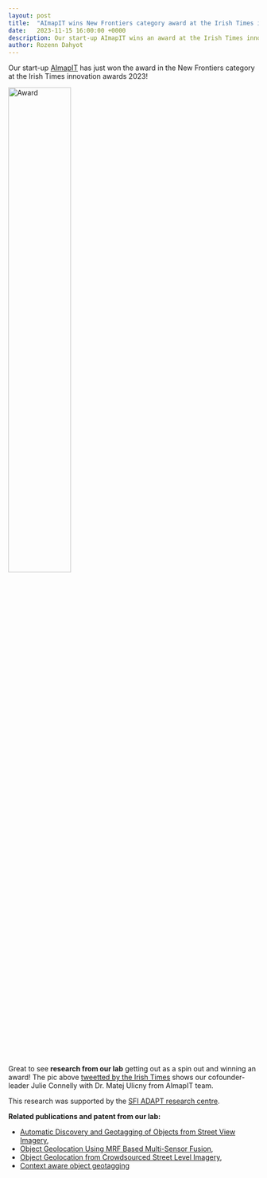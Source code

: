 ```yaml
---
layout: post
title:  "AImapIT wins New Frontiers category award at the Irish Times innovations Awards 2023 "
date:   2023-11-15 16:00:00 +0000
description: Our start-up AImapIT wins an award at the Irish Times innovation awards 2023!
author: Rozenn Dahyot
---
```


Our start-up <a href="https://www.aimapit.com/news">AImapIT</a> has just won the award in the New Frontiers category at the Irish Times innovation awards 2023!

<a href="https://www.irishtimes.com/business/innovation/2023/11/15/sports-data-company-orreco-wins-irish-times-innovation-of-the-year-award/" target="_blank"><img src="{{ site.baseurl }}/assets/2023AImapITFrontiersAward.png" width="50%" alt="Award"></a>

Great to see **research from our lab** getting out as a spin out and winning an award!
The pic above <a href="https://x.com/IrishTimesBiz/status/1724765213268799798?s=20" target="_blank">tweetted by the Irish Times</a> shows our cofounder-leader Julie Connelly with Dr. Matej Ulicny from  AImapIT team.

This research was supported by the <a href="https://www.adaptcentre.ie/" target="_blank">SFI ADAPT research centre</a>.
 

**Related publications and patent from our lab:**
- <a href="http://doi.org/10.3390/rs10050661">Automatic Discovery and Geotagging of Objects from Street View Imagery</a>,
- <a href="http://doi.org/10.1109/ICIP.2018.8451458" target="_blank">Object Geolocation Using MRF Based Multi-Sensor Fusion<a>, 
- <a href="http://doi.org/10.1007/978-3-030-13453-2_7" target="_blank">Object Geolocation from Crowdsourced Street Level Imagery</a>, 
- <a href="https://patents.google.com/patent/US20230206402A1/en">Context aware object geotagging </a>